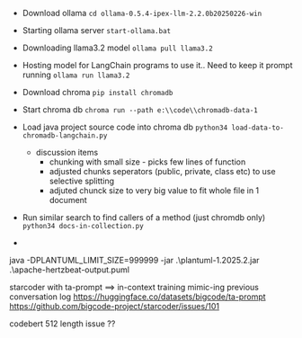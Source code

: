- Download ollama
```cd ollama-0.5.4-ipex-llm-2.2.0b20250226-win``` 

- Starting ollama server 
```start-ollama.bat```

- Downloading llama3.2 model 
```ollama pull llama3.2 ```

- Hosting model for LangChain programs to use it.. Need to keep it prompt running 
```ollama run llama3.2```

- Download chroma
```pip install chromadb```

- Start chroma db 
```chroma run --path e:\\code\\chromadb-data-1 ```

- Load java project source code into chroma db 
```python34 load-data-to-chromadb-langchain.py ```
  - discussion items
    - chunking with small size - picks few lines of function
    - adjusted chunks seperators (public, private, class etc) to use selective splitting
    - adjuted chunck size to very big value to fit whole file in 1 document

- Run similar search to find callers of a method (just chromdb only)
```python34 docs-in-collection.py ```

-
java -DPLANTUML_LIMIT_SIZE=999999 -jar .\plantuml-1.2025.2.jar .\apache-hertzbeat-output.puml 

starcoder with ta-prompt ==> in-context training mimic-ing previous conversation log
https://huggingface.co/datasets/bigcode/ta-prompt
https://github.com/bigcode-project/starcoder/issues/101

codebert 512 length issue ??





 

 

 

  